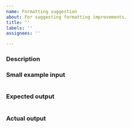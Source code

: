 ```yaml
---
name: Formatting suggestion
about: For suggesting formatting improvements.
title: ''
labels: ''
assignees: ''

---
```


### Description



### Small example input

```
```

### Expected output

```
```

### Actual output

```
```
